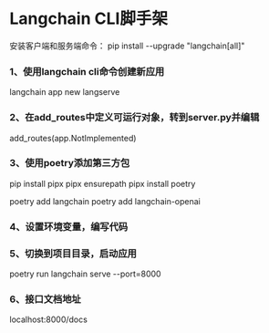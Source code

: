 # Langchain CLI脚手架

安装客户端和服务端命令：
pip install --upgrade "langchain[all]"

### 1、使用langchain cli命令创建新应用
langchain app new langserve

### 2、在add_routes中定义可运行对象，转到server.py并编辑
add_routes(app.NotImplemented)
### 3、使用poetry添加第三方包
pip install pipx
pipx ensurepath
pipx install poetry

poetry add langchain
poetry add langchain-openai
### 4、设置环境变量，编写代码
### 5、切换到项目目录，启动应用
poetry run langchain serve --port=8000
### 6、接口文档地址
localhost:8000/docs
